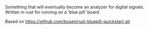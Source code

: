 Something that will eventually become an analyzer for digital signals. Written in rust
for running on a 'blue pill' board

Based on https://github.com/boseji/rust-bluepill-quickstart.git
